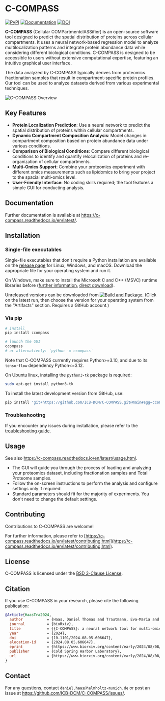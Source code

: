 # C-COMPASS

[![PyPI](https://badge.fury.io/py/ccompass.svg)](https://badge.fury.io/py/ccompass)
[![Documentation](https://readthedocs.org/projects/c-compass/badge/?version=latest)](https://c-compass.readthedocs.io)
[![DOI](https://zenodo.org/badge/916143374.svg)](https://doi.org/10.5281/zenodo.14712134)


**C-COMPASS** (Cellular COMPartmentclASSifier) is an open-source software tool designed to predict the spatial distribution of proteins across cellular compartments. It uses a neural network-based regression model to analyze multilocalization patterns and integrate protein abundance data while considering different biological conditions. C-COMPASS is designed to be accessible to users without extensive computational expertise, featuring an intuitive graphical user interface.

The data analyzed by C-COMPASS typically derives from proteomics fractionation samples that result in compartment-specific protein profiles. Our tool can be used to analyze datasets derived from various experimental techniques.

![C-COMPASS Overview](doc/gfx/ccompass_gui_sample_data_screenshot.png)

## Key Features

- **Protein Localization Prediction**: Use a neural network to predict the spatial distribution of proteins within cellular compartments.
- **Dynamic Compartment Composition Analysis**: Model changes in compartment composition based on protein abundance data under various conditions.
- **Comparison of Biological Conditions**: Compare different biological conditions to identify and quantify relocalization of proteins and re-organization of cellular compartments.
- **Multi-Omics Support**: Combine your proteomics experiment with different omics measurements such as lipidomics to bring your project to the spacial multi-omics level.
- **User-Friendly Interface**: No coding skills required; the tool features a simple GUI for conducting analysis.

## Documentation

Further documentation is available at https://c-compass.readthedocs.io/en/latest/.

## Installation

### Single-file executables

Single-file executables that don't require a Python installation are available
on the [release page](https://github.com/ICB-DCM/C-COMPASS/releases)
for Linux, Windows, and macOS.
Download the appropriate file for your operating system and run it.

On Windows, make sure to install the Microsoft C and C++ (MSVC) runtime
libraries before ([further information](https://learn.microsoft.com/en-us/cpp/windows/latest-supported-vc-redist?view=msvc-170),
[direct download](https://aka.ms/vs/17/release/vc_redist.x64.exe)).

Unreleased versions can be downloaded from
[![Build and Package](https://github.com/ICB-DCM/C-COMPASS/actions/workflows/bundle.yml/badge.svg?branch=main)](https://github.com/ICB-DCM/C-COMPASS/actions/workflows/bundle.yml).
(Click on the latest run, then choose the version for your operating system
from the "Artifacts" section. Requires a GitHub account.)

### Via pip

```bash
# install
pip install ccompass

# launch the GUI
ccompass
# or alternatively: `python -m ccompass`
```

Note that C-COMPASS currently requires Python>=3.10, and due to its
`tensorflow` dependency Python<=3.12.

On Ubuntu linux, installing the `python3-tk` package is required:

```bash
sudo apt-get install python3-tk
```

To install the latest development version from GitHub, use:

```bash
pip install 'git+https://github.com/ICB-DCM/C-COMPASS.git@main#egg=ccompass'
```

### Troubleshooting

If you encounter any issues during installation, please refer to the
[troubleshooting guide](https://c-compass.readthedocs.io/en/latest/installation.html#troubleshooting).

## Usage

See also https://c-compass.readthedocs.io/en/latest/usage.html.

* The GUI will guide you through the process of loading and analyzing your
  proteomics dataset, including fractionation samples and Total Proteome
  samples.
* Follow the on-screen instructions to perform the analysis and configure
  settings only if required
* Standard parameters should fit for the majority of experiments.
  You don't need to change the default settings.

## Contributing

Contributions to C-COMPASS are welcome!

For further information, please refer to
[https://c-compass.readthedocs.io/en/latest/contributing.html](https://c-compass.readthedocs.io/en/latest/contributing.html).

## License

C-COMPASS is licensed under the [BSD 3-Clause License](LICENSE).

## Citation

If you use C-COMPASS in your research, please cite the following publication:

```bibtex
@Article{HaasTra2024,
  author           = {Haas, Daniel Thomas and Trautmann, Eva-Maria and Mao, Xia and Gerl, Mathias J. and Klose, Christian and Cheng, Xiping and Hasenauer, Jan and Krahmer, Natalie},
  journal          = {bioRxiv},
  title            = {{C-COMPASS}: a neural network tool for multi-omic classification of cell compartments},
  year             = {2024},
  doi              = {10.1101/2024.08.05.606647},
  elocation-id     = {2024.08.05.606647},
  eprint           = {https://www.biorxiv.org/content/early/2024/08/08/2024.08.05.606647.full.pdf},
  publisher        = {Cold Spring Harbor Laboratory},
  url              = {https://www.biorxiv.org/content/early/2024/08/08/2024.08.05.606647},
}
```

## Contact

For any questions, contact `daniel.haas@helmholtz-munich.de` or post an
issue at https://github.com/ICB-DCM/C-COMPASS/issues/.
